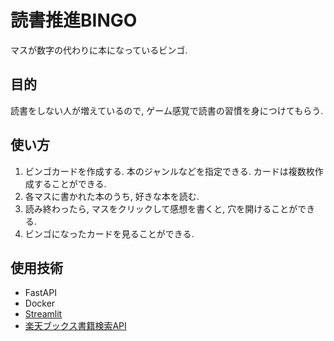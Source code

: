 # 読書推進BINGO
マスが数字の代わりに本になっているビンゴ.

## 目的
読書をしない人が増えているので, ゲーム感覚で読書の習慣を身につけてもらう.

## 使い方
1. ビンゴカードを作成する. 本のジャンルなどを指定できる. カードは複数枚作成することができる.
2. 各マスに書かれた本のうち, 好きな本を読む.
3. 読み終わったら, マスをクリックして感想を書くと, 穴を開けることができる.
4. ビンゴになったカードを見ることができる.

## 使用技術
* FastAPI
* Docker
* [Streamlit](https://streamlit.io/)
* [楽天ブックス書籍検索API](https://webservice.rakuten.co.jp/documentation/books-book-search)

